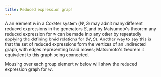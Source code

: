 ```yaml
---
title: Reduced expression graph
---
```


<script type="module">
    import RexGraph from './RexGraph.svelte'

    new RexGraph({target: document.getElementById('RexGraph')})
</script>

A an element $w$ in a Coxeter system $(W, S)$ may admit many different reduced expressions in the generators $S$, and by Matsumoto's theorem any reduced expression for $w$ can be made into any other by repeatedly applying the defining braid relations for $(W, S)$. Another way to say this is that the set of reduced expressions form the vertices of an undirected graph, with edges representing braid moves; Matsumoto's theorem is equivalent to this graph being connected.

Mousing over each group element $w$ below will show the reduced expression graph for $w$.

<div id="RexGraph"></div>
